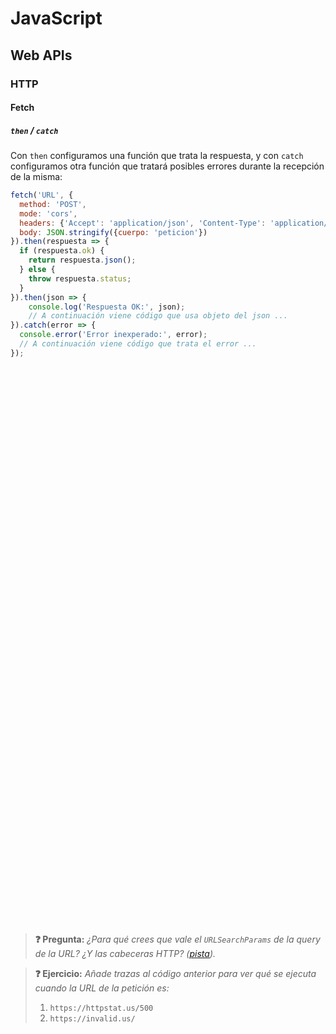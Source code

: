 # JavaScript
## Web APIs
### HTTP
#### Fetch
##### `then` / `catch`

Con `then` configuramos una función que trata la respuesta, y con `catch` configuramos otra función que tratará posibles errores durante la recepción de la misma:

```js
fetch('URL', {
  method: 'POST',
  mode: 'cors',
  headers: {'Accept': 'application/json', 'Content-Type': 'application/json'},
  body: JSON.stringify({cuerpo: 'peticion'})
}).then(respuesta => {
  if (respuesta.ok) {
    return respuesta.json();
  } else {
    throw respuesta.status;
  }
}).then(json => {
    console.log('Respuesta OK:', json);
    // A continuación viene código que usa objeto del json ...
}).catch(error => {
  console.error('Error inexperado:', error);
  // A continuación viene código que trata el error ...
});
```

<div class="codepen" data-height="460" data-theme-id="light" data-default-tab="js" data-editable="true" style="opacity:0" data-prefill='{"stylesheets":["https://cdn.jsdelivr.net/npm/bootstrap@5.3.0-alpha1/dist/css/bootstrap.min.css","https://cdn.jsdelivr.net/npm/bootstrap-icons@1.10.3/font/bootstrap-icons.css"]}'>
  <pre data-lang="html">&lt;body>
&lt;div class="card">
  &lt;div class="card-header">Mensajes&lt;/div>
  &lt;div class="card-body row">
    &lt;div class="col text-center">
      &lt;h5 id="titulo" class="card-title">No tienes mensajes&lt;/h5>
      &lt;p id="mensaje" class="card-text">&lt;i class="bi bi-chat" style="font-size: 4rem; color:gray;">&lt;/i>&lt;/p>
      &lt;button id="boton" type="button" class="btn btn-primary" onclick="actualizar()">Actualizar&lt;/button>
    &lt;/div>
  &lt;/div>
  &lt;div id="estado" class="card-footer text-muted">Sin actualizar&lt;/div>
&lt;/div>
&lt;/body></pre>
<pre data-lang="js">const peticion = function() {
  fetch('https://httpstat.us/200?' + new URLSearchParams({sleep: 4000}), {
    method: 'GET',
    mode: 'cors',
    headers: {'Accept': 'application/json', 'Content-Type': 'application/json'}
  }).then(respuesta => {
    if (respuesta.ok) {
      return respuesta.json();
    } else {
      throw respuesta.status;
    }
  }).then(objeto => {
    mostrarMensajes(objeto);
  }).catch(error => {
    mostrarError(error);
  });
}
// Lógica para cambiar la interfaz de usuario en función
// de la respuesta recibida:
const boton = document.getElementById('boton');
const estado = document.getElementById('estado');
const mostrarMensajes = function(mensajes) {
  cambiaEstadoBoton('enabled');
  estado.textContent = `0 mensajes - Actualizado a las ${new Date().toLocaleTimeString()}`;
}
const mostrarError = function(error) {
  cambiaEstadoBoton('enabled');
  estado.innerHTML = `&lt;i class="bi bi-exclamation-triangle-fill">&lt;/i> Error al actualizar (${error})`;
}
const mostrarActualizando = function() {
  cambiaEstadoBoton('disabled');
  estado.innerHTML = '&lt;div class="spinner-border spinner-border-sm">&lt;/div> Actualizando...';
}
const cambiaEstadoBoton = function(estado) {
  boton.disabled = estado === 'disabled';
}
const actualizar = function() {
  mostrarActualizando();
  peticion();
}
</pre><pre data-lang="css">html { font-size: 75%; padding: 2rem; }</pre></div>

> **❓ Pregunta:** _¿Para qué crees que vale el `URLSearchParams` de la query de la URL? ¿Y las cabeceras HTTP? ([pista](../../tema2/http/peticiones.html))._

> **❓ Ejercicio:** _Añade trazas al código anterior para ver qué se ejecuta cuando la URL de la petición es:_
> 1. `https://httpstat.us/500`
> 1. `https://invalid.us/`
